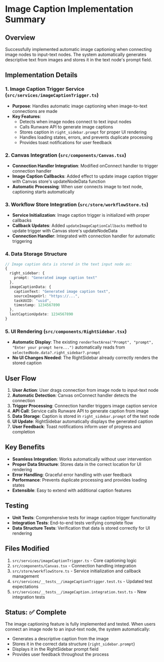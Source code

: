 # Image Caption Implementation Summary

## Overview
Successfully implemented automatic image captioning when connecting image nodes to input-text nodes. The system automatically generates descriptive text from images and stores it in the text node's prompt field.

## Implementation Details

### 1. Image Caption Trigger Service (`src/services/imageCaptionTrigger.ts`)
- **Purpose**: Handles automatic image captioning when image-to-text connections are made
- **Key Features**:
  - Detects when image nodes connect to text input nodes
  - Calls Runware API to generate image captions
  - Stores caption in `right_sidebar.prompt` for proper UI rendering
  - Handles loading states, errors, and prevents duplicate processing
  - Provides toast notifications for user feedback

### 2. Canvas Integration (`src/components/Canvas.tsx`)
- **Connection Handler Integration**: Modified onConnect handler to trigger connection handler
- **Image Caption Callbacks**: Added effect to update image caption trigger with Canvas store's updateNodeData function
- **Automatic Processing**: When user connects image to text node, captioning starts automatically

### 3. Workflow Store Integration (`src/store/workflowStore.ts`)
- **Service Initialization**: Image caption trigger is initialized with proper callbacks
- **Callback Updates**: Added `updateImageCaptionCallbacks` method to update trigger with Canvas store's updateNodeData
- **Connection Handler**: Integrated with connection handler for automatic triggering

### 4. Data Storage Structure
```typescript
// Image caption data is stored in the text input node as:
{
  right_sidebar: {
    prompt: "Generated image caption text"
  },
  imageCaptionData: {
    captionText: "Generated image caption text",
    sourceImageUrl: "https://...",
    taskUUID: "uuid",
    timestamp: 1234567890
  },
  lastCaptionUpdate: 1234567890
}
```

### 5. UI Rendering (`src/components/RightSidebar.tsx`)
- **Automatic Display**: The existing `renderTextArea("Prompt", "prompt", "Enter your prompt here...")` automatically reads from `selectedNode.data?.right_sidebar?.prompt`
- **No UI Changes Needed**: The RightSidebar already correctly renders the stored caption

## User Flow

1. **User Action**: User drags connection from image node to input-text node
2. **Automatic Detection**: Canvas onConnect handler detects the connection
3. **Trigger Processing**: Connection handler triggers image caption service
4. **API Call**: Service calls Runware API to generate caption from image
5. **Data Storage**: Caption is stored in `right_sidebar.prompt` of the text node
6. **UI Update**: RightSidebar automatically displays the generated caption
7. **User Feedback**: Toast notifications inform user of progress and completion

## Key Benefits

- **Seamless Integration**: Works automatically without user intervention
- **Proper Data Structure**: Stores data in the correct location for UI rendering
- **Error Handling**: Graceful error handling with user feedback
- **Performance**: Prevents duplicate processing and provides loading states
- **Extensible**: Easy to extend with additional caption features

## Testing

- **Unit Tests**: Comprehensive tests for image caption trigger functionality
- **Integration Tests**: End-to-end tests verifying complete flow
- **Data Structure Tests**: Verification that data is stored correctly for UI rendering

## Files Modified

1. `src/services/imageCaptionTrigger.ts` - Core captioning logic
2. `src/components/Canvas.tsx` - Connection handling integration
3. `src/store/workflowStore.ts` - Service initialization and callback management
4. `src/services/__tests__/imageCaptionTrigger.test.ts` - Updated test expectations
5. `src/services/__tests__/imageCaption.integration.test.ts` - New integration tests

## Status: ✅ Complete

The image captioning feature is fully implemented and tested. When users connect an image node to an input-text node, the system automatically:
- Generates a descriptive caption from the image
- Stores it in the correct data structure (`right_sidebar.prompt`)
- Displays it in the RightSidebar prompt field
- Provides user feedback throughout the process